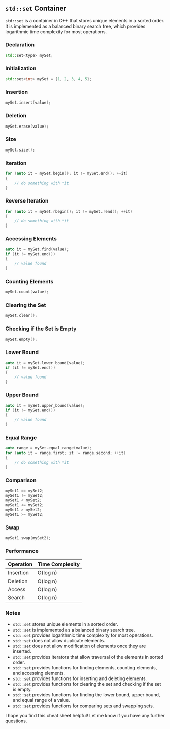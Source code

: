 
## `std::set` Container

`std::set` is a container in C++ that stores unique elements in a sorted order. It is implemented as a balanced binary search tree, which provides logarithmic time complexity for most operations.

### Declaration

```cpp
std::set<type> mySet;
```

### Initialization

```cpp
std::set<int> mySet = {1, 2, 3, 4, 5};
```

### Insertion

```cpp
mySet.insert(value);
```

### Deletion

```cpp
mySet.erase(value);
```

### Size

```cpp
mySet.size();
```

### Iteration

```cpp
for (auto it = mySet.begin(); it != mySet.end(); ++it)
{
    // do something with *it
}
```

### Reverse Iteration

```cpp
for (auto it = mySet.rbegin(); it != mySet.rend(); ++it)
{
    // do something with *it
}
```

### Accessing Elements

```cpp
auto it = mySet.find(value);
if (it != mySet.end())
{
    // value found
}
```

### Counting Elements

```cpp
mySet.count(value);
```

### Clearing the Set

```cpp
mySet.clear();
```

### Checking if the Set is Empty

```cpp
mySet.empty();
```

### Lower Bound

```cpp
auto it = mySet.lower_bound(value);
if (it != mySet.end())
{
    // value found
}
```

### Upper Bound

```cpp
auto it = mySet.upper_bound(value);
if (it != mySet.end())
{
    // value found
}
```

### Equal Range

```cpp
auto range = mySet.equal_range(value);
for (auto it = range.first; it != range.second; ++it)
{
    // do something with *it
}
```

### Comparison

```cpp
mySet1 == mySet2;
mySet1 != mySet2;
mySet1 < mySet2;
mySet1 <= mySet2;
mySet1 > mySet2;
mySet1 >= mySet2;
```

### Swap

```cpp
mySet1.swap(mySet2);
```

### Performance

| Operation | Time Complexity |
|-----------|----------------|
| Insertion | O(log n)        |
| Deletion  | O(log n)        |
| Access    | O(log n)        |
| Search    | O(log n)        |

### Notes

- `std::set` stores unique elements in a sorted order.
- `std::set` is implemented as a balanced binary search tree.
- `std::set` provides logarithmic time complexity for most operations.
- `std::set` does not allow duplicate elements.
- `std::set` does not allow modification of elements once they are inserted.
- `std::set` provides iterators that allow traversal of the elements in sorted order.
- `std::set` provides functions for finding elements, counting elements, and accessing elements.
- `std::set` provides functions for inserting and deleting elements.
- `std::set` provides functions for clearing the set and checking if the set is empty.
- `std::set` provides functions for finding the lower bound, upper bound, and equal range of a value.
- `std::set` provides functions for comparing sets and swapping sets.

I hope you find this cheat sheet helpful! Let me know if you have any further questions.